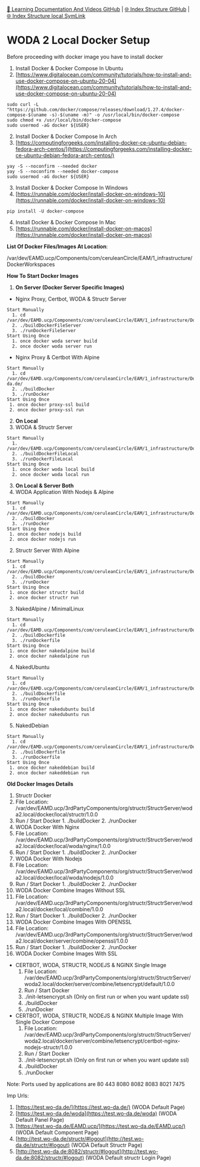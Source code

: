 [📁 Learning Documentation And Videos GitHub](/cerulean-circle-unlimited-2cu/product/development/learning-documentation-and-videos.md) | [🌐 Index Structure GitHub](/cerulean-circle-unlimited-2cu/product/development/learning-documentation-and-videos/woda-2-local-docker-setup.md) | [🌐 Index Structure local SymLink](./woda-2-local-docker-setup.entry.md)

# WODA 2 Local Docker Setup

Before proceeding with docker image you have to install docker

1. Install Docker & Docker Compose In Ubuntu
  1. [https://www.digitalocean.com/community/tutorials/how-to-install-and-use-docker-compose-on-ubuntu-20-04](https://www.digitalocean.com/community/tutorials/how-to-install-and-use-docker-compose-on-ubuntu-20-04)
```
sudo curl -L "https://github.com/docker/compose/releases/download/1.27.4/docker-compose-$(uname -s)-$(uname -m)" -o /usr/local/bin/docker-compose
sudo chmod +x /usr/local/bin/docker-compose
sudo usermod -aG docker ${USER}
```
2. Install Docker & Docker Compose In Arch
  1. [https://computingforgeeks.com/installing-docker-ce-ubuntu-debian-fedora-arch-centos/](https://computingforgeeks.com/installing-docker-ce-ubuntu-debian-fedora-arch-centos/)
```
yay -S --noconfirm --needed docker
yay -S --noconfirm --needed docker-compose
sudo usermod -aG docker ${USER}
```
3. Install Docker & Docker Compose In Windows
  1. [https://runnable.com/docker/install-docker-on-windows-10](https://runnable.com/docker/install-docker-on-windows-10)
```
pip install -U docker-compose
```
4. Install Docker & Docker Compose In Mac
  1. [https://runnable.com/docker/install-docker-on-macos](https://runnable.com/docker/install-docker-on-macos)

**List Of Docker Files/Images At Location**:

/var/dev/EAMD.ucp/Components/com/ceruleanCircle/EAM/1\_infrastructure/DockerWorkspaces

**How To Start Docker Images**

1. **On Server (Docker Server Specific Images)**
  - Nginx Proxy, Certbot, WODA & Structr Server
```
Start Manually
  1. cd /var/dev/EAMD.ucp/Components/com/ceruleanCircle/EAM/1_infrastructure/DockerWorkspaces/WODA/1.0.0/
  2. ./buildDockerFileServer
  3. ./runDockerFileServer
Start Using Once
  1. once docker woda server build
  2. once docker woda server run
```
  - Nginx Proxy & Certbot With Alpine
```
Start Manually  
  1. cd /var/dev/EAMD.ucp/Components/com/ceruleanCircle/EAM/1_infrastructure/DockerWorkspaces/WODA/1.0.0/Alpine/3.13.2/Nginx/1.15/certbot/1.7.0/test.wo-da.de/
  2. ./buildDocker
  3. ./runDocker
Start Using Once
 1. once docker proxy-ssl build
 2. once docker proxy-ssl run
```
2. **On Local**
  1. WODA & Structr Server
```
Start Manually
  1. /var/dev/EAMD.ucp/Components/com/ceruleanCircle/EAM/1_infrastructure/DockerWorkspaces/WODA/1.0.0/
  2. ./buildDockerFileLocal
  3. ./runDockerFileLocal
Start Using Once
  1. once docker woda local build
  2. once docker woda local run
```
3. **On Local & Server Both**
  1. WODA Application With Nodejs & Alpine
```
Start Manually
  1. cd /var/dev/EAMD.ucp/Components/com/ceruleanCircle/EAM/1_infrastructure/DockerWorkspaces/WODA/1.0.0/Alpine/3.13.2/Nodejs/14/
  2. ./buildDocker
  3. ./runDocker
Start Using Once
 1. once docker nodejs build
 2. once docker nodejs run
```
  2. Structr Server With Alpine
```
Start Manually
  1. cd /var/dev/EAMD.ucp/Components/com/ceruleanCircle/EAM/1_infrastructure/DockerWorkspaces/WODA/1.0.0/Alpine/3.13.2/Openjdk/8/Structr/2.1.4/
  2. ./buildDocker
  3. ./runDocker
Start Using Once
 1. once docker structr build
 2. once docker structr run
```
  3. NakedAlpine / MinimalLinux
```
Start Manually
  1. cd /var/dev/EAMD.ucp/Components/com/ceruleanCircle/EAM/1_infrastructure/DockerWorkspaces/nakedAlpine/3.13.2/
  2. ./buildDockerfile
  3. ./runDockerfile
Start Using Once
 1. once docker nakedalpine build
 2. once docker nakedalpine run
```
  4. NakedUbuntu
```
Start Manually
  1. cd /var/dev/EAMD.ucp/Components/com/ceruleanCircle/EAM/1_infrastructure/DockerWorkspaces/nakedUbuntu18.4/
  2. ./buildDockerfile
  3. ./runDockerfile
Start Using Once
 1. once docker nakedubuntu build
 2. once docker nakedubuntu run
```
  5. NakedDebian
```
Start Manually
  1. cd /var/dev/EAMD.ucp/Components/com/ceruleanCircle/EAM/1_infrastructure/DockerWorkspaces/nakedDebian9.12/
  2. ./buildDockerfile
  3. ./runDockerfile
Start Using Once
 1. once docker nakeddebian build
 2. once docker nakeddebian run
```

**Old Docker Images Details**

1. Structr Docker
  1. File Location: /var/dev/EAMD.ucp/3rdPartyComponents/org/structr/StructrServer/woda2.local/docker/local/structr/1.0.0
  2. Run / Start Docker
    1. ./buildDocker
    2. ./runDocker
2. WODA Docker With Nginx
  1. File Location: /var/dev/EAMD.ucp/3rdPartyComponents/org/structr/StructrServer/woda2.local/docker/local/woda/nginx/1.0.0
  2. Run / Start Docker
    1. ./buildDocker
    2. ./runDocker
3. WODA Docker With Nodejs
  1. File Location: /var/dev/EAMD.ucp/3rdPartyComponents/org/structr/StructrServer/woda2.local/docker/local/woda/nodejs/1.0.0
  2. Run / Start Docker
    1. ./buildDocker
    2. ./runDocker
4. WODA Docker Combine Images Without SSL
  1. File Location: /var/dev/EAMD.ucp/3rdPartyComponents/org/structr/StructrServer/woda2.local/docker/local/combine/1.0.0
  2. Run / Start Docker
    1. ./buildDocker
    2. ./runDocker
5. WODA Docker Combine Images With OPENSSL
  1. File Location: /var/dev/EAMD.ucp/3rdPartyComponents/org/structr/StructrServer/woda2.local/docker/server/combine/openssl/1.0.0
  2. Run / Start Docker
    1. ./buildDocker
    2. ./runDocker
6. WODA Docker Combine Images With SSL
  - CERTBOT, WODA, STRUCTR, NODEJS & NGINX Single Image
    1. File Location: /var/dev/EAMD.ucp/3rdPartyComponents/org/structr/StructrServer/woda2.local/docker/server/combine/letsencrypt/default/1.0.0
    2. Run / Start Docker
      1. ./init-letsencrypt.sh (Only on first run or when you want update ssl)
      2. ./buildDocker
      3. ./runDocker
  - CERTBOT, WODA, STRUCTR, NODEJS & NGINX Multiple Image With Single Docker Compose
    1. File Location: /var/dev/EAMD.ucp/3rdPartyComponents/org/structr/StructrServer/woda2.local/docker/server/combine/letsencrypt/certbot-nginx-nodejs-structr/1.0.0
    2. Run / Start Docker
      1. ./init-letsencrypt.sh (Only on first run or when you want update ssl)
      2. ./buildDocker
      3. ./runDocker

Note: Ports used by applications are 80 443 8080 8082 8083 8021 7475

Imp Urls:

1. [https://test.wo-da.de/](https://test.wo-da.de/) (WODA Default Page)
2. [https://test.wo-da.de/woda](https://test.wo-da.de/woda) (WODA Default Panel Page)
3. [https://test.wo-da.de/EAMD.ucp/](https://test.wo-da.de/EAMD.ucp/) (WODA Default Component Page)
4. [http://test.wo-da.de/structr/#logout](http://test.wo-da.de/structr/#logout) (WODA Default Structr Page)
5. [http://test.wo-da.de:8082/structr/#logout](http://test.wo-da.de:8082/structr/#logout) (WODA Default structr Login Page)
